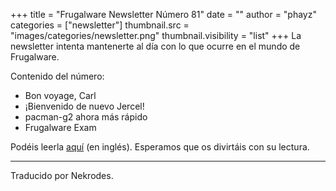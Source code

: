 +++
title = "Frugalware Newsletter Número 81"
date = ""
author = "phayz"
categories = ["newsletter"]
thumbnail.src = "images/categories/newsletter.png"
thumbnail.visibility = "list"
+++
La newsletter intenta mantenerte al día con lo que ocurre
 en el mundo de Frugalware.  


 Contenido del número:
 * Bon voyage, Carl
* ¡Bienvenido de nuevo Jercel!
* pacman-g2 ahora más rápido
* Frugalware Exam


 Podéis leerla [aquí](/newsletter/80) (en inglés).
 Esperamos que os divirtáis con su lectura.  

  



---


 Traducido por Nekrodes.